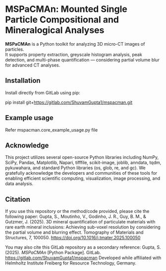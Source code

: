 # MSPaCMAn: Mounted Single Particle Compositional and Mineralogical Analyses

**MSPaCMAn** is a Python toolkit for analyzing 3D micro-CT images of particles.  
It supports property extraction, greyscale histogram analysis, peak detection, and multi-phase quantification — 
considering partial volume blur for advanced CT analyses.


## Installation

Install directly from GitLab using pip:

pip install git+https://gitlab.com/ShuvamGupta1/mspacman.git

## Example usage
Refer mspacman.core_example_usage.py file

## Acknowledge
This project utilizes several open-source Python libraries including NumPy, SciPy, Pandas, Matplotlib, 
Napari, tifffile, scikit-image, joblib, anndata, tqdm, pykuwahara, and standard Python libraries 
(os, glob, re, and gc). We gratefully acknowledge the developers and communities of these tools 
for enabling efficient scientific computing, visualization, image processing, and data analysis.

## Citation

If you use this repository or the method/code provided, please cite the following paper:
Gupta, S., Moutinho, V., Godinho, J. R., Guy, B. M., & Gutzmer, J. (2025). 3D mineral quantification of particulate 
materials with rare earth mineral inclusions: Achieving sub-voxel resolution by considering the partial volume and blurring effect. 
Tomography of Materials and Structures, 7, 100050. https://doi.org/10.1016/j.tmater.2025.100050

You may also cite this GitLab repository as a secondary reference:
Gupta, S. (2025). *MSPaCMAn* [Python Package]. GitLab. https://gitlab.com/ShuvamGupta1/mspacman
Developed while affiliated with Helmholtz Institute Freiberg for Resource Technology, Germany.